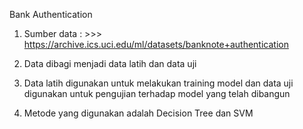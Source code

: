 Bank Authentication

1. Sumber data : >>> https://archive.ics.uci.edu/ml/datasets/banknote+authentication

2. Data dibagi menjadi data latih dan data uji

3. Data latih digunakan untuk melakukan training model dan data uji digunakan untuk pengujian terhadap model yang telah dibangun

3. Metode yang digunakan adalah Decision Tree dan SVM
